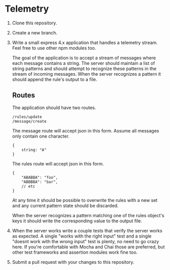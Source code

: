 Telemetry
=========

1. Clone this repository.
2. Create a new branch.
3. Write a small express 4.x application that handles a telemetry stream. Feel free to use other npm modules too.

	The goal of the application is to accept a stream of messages where each message contains a string. The server should maintain a list of string patterns and should attempt to recognize these patterns in the stream of incoming messages. When the server recognizes a pattern it should append the rule's output to a file.

	## Routes

	The application should have two routes. 

	```
	/rules/update
	/message/create
	```

	The message route will accept json in this form. Assume all messages only contain one character.

	```
	{
		string: "A"
	}
	```

	The rules route will accept json in this form.

	```
	{
		"ABABBA": "foo",
		"ABBBBA": "bar",
		// etc
	}
	```

	At any time it should be possible to overwrite the rules with a new set and any current pattern state should be discarded.
	
	When the server recognizes a pattern matching one of the rules object's keys it should write the corresponding value to the output file.

4. When the server works write a couple tests that verify the server works as expected. A single "works with the right input" test and a single "doesnt work with the wrong input" test is plenty, no need to go crazy here. If you're comfortable with Mocha and Chai those are preferred, but other test frameworks and assertion modules work fine too. 

5. Submit a pull request with your changes to this repository.
